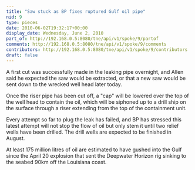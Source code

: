 ```yaml
---
title: "Saw stuck as BP fixes ruptured Gulf oil pipe"
nid: 9
type: pieces
date: 2010-06-02T19:32:17+00:00
display_date: Wednesday, June 2, 2010
part_of: http://192.168.0.5:8080/tne/api/v1/spoke/9/partof
comments: http://192.168.0.5:8080/tne/api/v1/spoke/9/comments
contributors: http://192.168.0.5:8080/tne/api/v1/spoke/9/contributors
draft: false
---
```


<span class="Apple-style-span">A first cut was successfully made in the leaking pipe overnight, and Allen said he expected the saw would be extracted, or that a new saw would be sent down to the wrecked well head later today.</span>

<span class="Apple-style-span">Once the riser pipe has been cut off, a "cap" will be lowered over the top of the well head to contain the oil, which will be siphoned up to a drill ship on the surface through a riser extending from the top of the containment unit.</span>

<span class="Apple-style-span">Every attempt so far to plug the leak has failed, and BP has stressed this latest attempt will not stop the flow of oil but only stem it until two relief wells have been drilled. The drill wells are expected to be finished in August.</span>

<span class="Apple-style-span">At least 175 million litres of oil are estimated to have gushed into the Gulf since the April 20 explosion that sent the Deepwater Horizon rig sinking to the seabed 90km off the Louisiana coast.</span>
